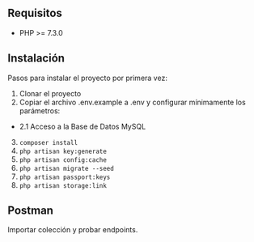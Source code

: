 ## Requisitos
* PHP >= 7.3.0

## Instalación

Pasos para instalar el proyecto por primera vez:
 1. Clonar el proyecto
 2. Copiar el archivo .env.example a .env y configurar mínimamente los parámetros: 
- 2.1 Acceso a la Base de Datos MySQL
 3. `composer install`
 4. `php artisan key:generate`
 4. `php artisan config:cache`
 5. `php artisan migrate --seed`
 6. `php artisan passport:keys`
 7. `php artisan storage:link`

 ## Postman
Importar colección y probar endpoints. 